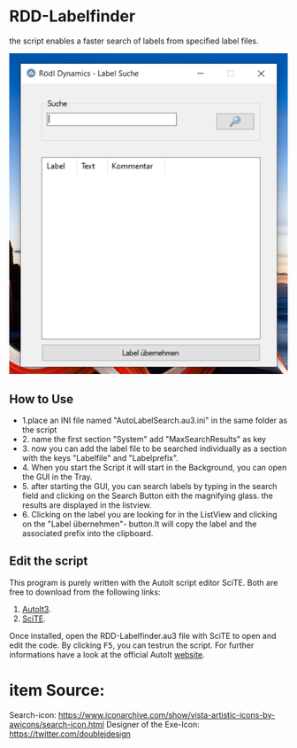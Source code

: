 # RDD-Labelfinder
the script enables a faster search of labels from specified label files.<br>

![image](https://github.com/roedl-dynamics/R-dl-Dynamics---Label-Suche/blob/main/LabelfinderBild2.PNG)

<h2> How to Use </h2>

<ul>
  <li>1.place an INI file named "AutoLabelSearch.au3.ini" in the same folder as the script </li>
  <li>2. name the first section "System" add "MaxSearchResults" as key </li>
  <li>3. now you can add the label file to be searched individually as a section with the keys "Labelfile" and "Labelprefix".</li>
  <li>4. When you start the Script it will start in the Background, you can open the GUI in the Tray. </li>
  <li>5. after starting the GUI, you can search labels by typing in the search field and clicking on the Search Button eith the magnifying glass. the results are displayed in the listview.  </li>
  <li>6. Clicking on the label you are looking for in the ListView and clicking on the "Label übernehmen"- button.It will copy the label and the associated prefix into the clipboard.  </li>
</ul>






<h2>Edit the script</h2> 

This program is purely written with the AutoIt script editor SciTE. 
Both are free to download from the following links:
1.  [AutoIt3](https://www.autoitscript.com/site/autoit/downloads/).
2.  [SciTE](https://www.autoitscript.com/site/autoit-script-editor/downloads/).

Once installed, open the RDD-Labelfinder.au3 file with SciTE to open and edit the code. By clicking <kbd>F5</kbd>, you can testrun the script.
For further informations have a look at the official AutoIt [website](https://www.autoitscript.com/site/autoit-script-editor/installation/).
<h1> item Source:  </h1>

Search-icon: https://www.iconarchive.com/show/vista-artistic-icons-by-awicons/search-icon.html
Designer of the Exe-Icon: https://twitter.com/doublejdesign 
